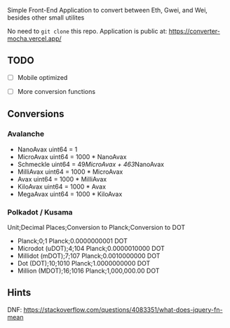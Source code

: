 Simple Front-End Application to convert between Eth, Gwei, and Wei, besides other small utilites

No need to ```git clone``` this repo. Application is public at: https://converter-mocha.vercel.app/


## TODO
- [ ] Mobile optimized
- [ ] More conversion functions


## Conversions

### Avalanche

- NanoAvax uint64 = 1
- MicroAvax uint64 = 1000 * NanoAvax
- Schmeckle uint64 = 49*MicroAvax + 463*NanoAvax
- MilliAvax uint64 = 1000 * MicroAvax
- Avax uint64 = 1000 * MilliAvax
- KiloAvax uint64 = 1000 * Avax
- MegaAvax uint64 = 1000 * KiloAvax


### Polkadot / Kusama

Unit;Decimal Places;Conversion to Planck;Conversion to DOT
- Planck;0;1 Planck;0.0000000001 DOT
- Microdot (uDOT);4;104 Planck;0.0000010000 DOT
- Millidot (mDOT);7;107 Planck;0.0010000000 DOT
- Dot (DOT);10;1010 Planck;1.0000000000 DOT
- Million (MDOT);16;1016 Planck;1,000,000.00 DOT


## Hints

DNF: https://stackoverflow.com/questions/4083351/what-does-jquery-fn-mean